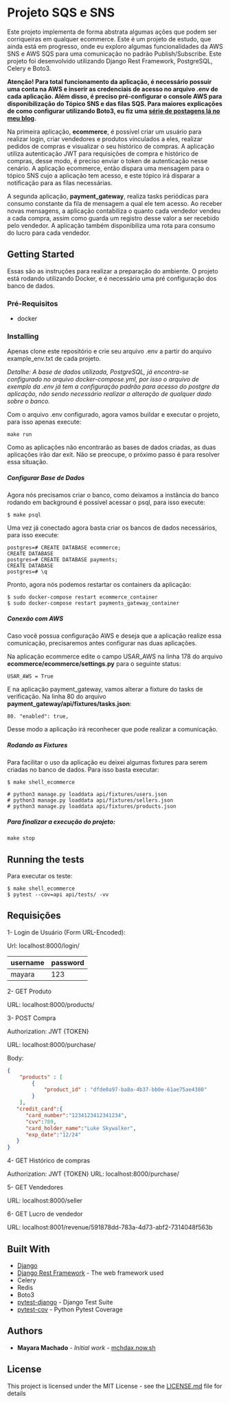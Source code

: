 # Projeto SQS e SNS

Este projeto implementa de forma abstrata algumas ações que podem ser corriqueiras em qualquer ecommerce. Este é um projeto de estudo, que ainda está em progresso, onde eu exploro algumas funcionalidades da AWS SNS e AWS SQS para uma comunicação no padrão Publish/Subscribe. Este projeto foi desenvolvido utilizando Django Rest Framework, PostgreSQL, Celery e Boto3.

**Atenção! Para total funcionamento da aplicação, é necessário possuir uma conta na AWS e inserir as credenciais de acesso no arquivo .env de cada aplicação. Além disso, é preciso pré-configurar o console AWS para disponibilização do Tópico SNS e das filas SQS. Para maiores explicações de como configurar utilizando Boto3, eu fiz uma [série de postagens lá no meu blog](https://mchdax.now.sh/tag/sqs_sns_series).**

Na primeira aplicação, **ecommerce**, é possível criar um usuário para realizar login, criar vendedores e produtos vinculados a eles, realizar pedidos de compras e visualizar o seu histórico de compras. A aplicação utiliza autenticação JWT para requisições de compra e histórico de compras, desse modo, é preciso enviar o token de autenticação nesse cenário. A aplicação ecommerce, então dispara uma mensagem para o tópico SNS cujo a aplicação tem acesso, e este tópico irá disparar a notificação para as filas necessárias.

A segunda aplicação, **payment_gateway**, realiza tasks periódicas para consumo constante da fila de mensagem a qual ele tem acesso. Ao receber novas mensagens, a aplicação contabiliza o quanto cada vendedor vendeu a cada compra, assim como guarda um registro desse valor a ser recebido pelo vendedor. A aplicação também disponibiliza uma rota para consumo do lucro para cada vendedor.

## Getting Started

Essas são as instruções para realizar a preparação do ambiente. O projeto está rodando utilizando Docker, e é necessário uma pré configuração dos banco de dados.

### Pré-Requisitos

- docker

### Installing

Apenas clone este repositório e crie seu arquivo .env a partir do arquivo example_env.txt de cada projeto. 

*Detalhe: A base de dados utilizada, PostgreSQL, já encontra-se configurado no arquivo docker-compose.yml, por isso o arquivo de exemplo da .env já tem a configuração padrão para acesso do postgre da aplicação, não sendo necessário realizar a alteração de qualquer dado sobre o banco.*

Com o arquivo .env configurado, agora vamos buildar e executar o projeto, para isso apenas execute:

```
make run
```

Como as aplicações não encontrarão as bases de dados criadas, as duas aplicações irão dar exit. Não se preocupe, o próximo passo é para resolver essa situação.

##### Configurar Base de Dados

Agora nós precisamos criar o banco, como deixamos a instância do banco rodando em background é possível acessar o psql, para isso execute:

```shell
$ make psql
```

Uma vez já conectado agora basta criar os bancos de dados necessários, para isso execute:

```shell
postgres=# CREATE DATABASE ecommerce;
CREATE DATABASE
postgres=# CREATE DATABASE payments;
CREATE DATABASE
postgres=# \q

```

Pronto, agora nós podemos restartar os containers da aplicação:

```
$ sudo docker-compose restart ecommerce_container
$ sudo docker-compose restart payments_gateway_container
```


##### Conexão com AWS

Caso você possua configuração AWS e deseja que a aplicação realize essa comunicação, precisaremos antes configurar nas duas aplicações. 

Na aplicação ecommerce edite o campo USAR_AWS na linha 178 do arquivo **ecommerce/ecommerce/settings.py** para o seguinte status:


```
USAR_AWS = True
```

E na aplicação payment_gateway, vamos alterar a fixture do tasks de verificação. Na linha 80 do arquivo **payment_gateway/api/fixtures/tasks.json**:

```
80. "enabled": true,
```

Desse modo a aplicação irá reconhecer que pode realizar a comunicação.

##### Rodando as Fixtures

Para facilitar o uso da aplicação eu deixei algumas fixtures para serem criadas no banco de dados. Para isso basta executar:

```
$ make shell_ecommerce

# python3 manage.py loaddata api/fixtures/users.json 
# python3 manage.py loaddata api/fixtures/sellers.json
# python3 manage.py loaddata api/fixtures/products.json 
```

##### Para finalizar a execução do projeto:

```
make stop
```

## Running the tests

Para executar os teste:

```
$ make shell_ecommerce
$ pytest --cov=api api/tests/ -vv
```

## Requisições

1- Login de Usuário (Form URL-Encoded):

Url: localhost:8000/login/

username | password
---------| --------
mayara |123

2- GET Produto

URL: localhost:8000/products/

3- POST Compra

Authorization: JWT {TOKEN}

URL: localhost:8000/purchase/

Body:

```json
{
	"products" : [
		{
			"product_id" : "dfde0a97-ba8a-4b37-bb0e-61ae75ae4380"
		}
	],
   "credit_card":{
      "card_number":"1234123412341234",
      "cvv":789,
      "card_holder_name":"Luke Skywalker",
      "exp_date":"12/24"
   }
}
```

4- GET Histórico de compras

Authorization: JWT {TOKEN}
URL: localhost:8000/purchase/

5- GET Vendedores

URL: localhost:8000/seller

6- GET Lucro de vendedor

URL: localhost:8001/revenue/591878dd-783a-4d73-abf2-7314048f563b

## Built With

* [Django](https://www.djangoproject.com/) 
* [Django Rest Framework](https://maven.apache.org/) - The web framework used
* Celery
* Redis
* Boto3
* [pytest-django](https://pytest-django.readthedocs.io/en/latest/tutorial.html) - Django Test Suite
* [pytest-cov](https://pypi.org/project/pytest-cov/) - Python Pytest Coverage

## Authors

* **Mayara Machado** - *Initial work* - [mchdax.now.sh](https://mchdax.now.sh/)

## License

This project is licensed under the MIT License - see the [LICENSE.md](LICENSE.md) file for details
